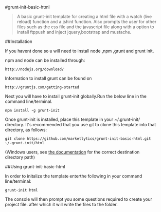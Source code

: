 #grunt-init-basic-html

> A basic grunt-init template for creating a html file with a watch (live reload) function and a jshint function.
> Also prompts the user for other files such as the css file and the javascript file along with a option to install ftppush and inject jquery,bootstrap and mustache.

##Installation

If you havent done so u will need to install node ,npm ,grunt and grunt init.

npm and node can be installed through:
```
http://nodejs.org/download/
```

Information to install grunt can be found on
```
http://gruntjs.com/getting-started
```
Next you will have to install grunt-init globally.Run the below line in the command line/terminal.
```
npm install -g grunt-init
```
Once grunt-init is installed, place this template in your ~/.grunt-init/ directory. It's recommended that you use git to clone this template into that directory, as follows:
```
git clone https://github.com/marketlytics/grunt-init-basic-html.git ~/.grunt-init/html
```
(Windows users, see [the documentation](http://gruntjs.com/project-scaffolding) for the correct destination directory path)

##Using grunt-init-basic-html

In order to initalize the template enterthe following in your command line/terminal:
```
grunt-init html
```

The console will then prompt you some questions required to create your project file. after which it will write the files to the folder.

